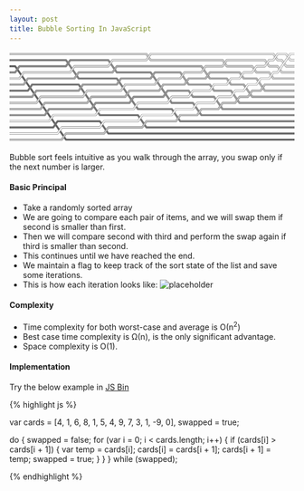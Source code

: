 ```yaml
---
layout: post
title: Bubble Sorting In JavaScript
---
```


![Bubble Sort Visual](/public/sorting/bubble-sort-visual.png "Bubble sort depiction image")

<div class="message">
	Bubble sort feels intuitive as you walk through the array, you swap only if the next number is larger. 
</div>

#### Basic Principal
 * Take a randomly sorted array
 * We are going to compare each pair of items, and we will swap them if second is smaller than first.
 * Then we will compare second with third and perform the swap again if third is smaller than second.
 * This continues until we have reached the end.
 * We maintain a flag to keep track of the sort state of the list and save some iterations.
 * This is how each iteration looks like: ![placeholder]( https://upload.wikimedia.org/wikipedia/commons/c/c8/Bubble-sort-example-300px.gif "Bubble sort visualised")

#### Complexity
* Time complexity for both worst-case and average is О(n<sup>2</sup>)
* Best case time complexity is Ω(n), is the only significant advantage.
* Space complexity is O(1).

#### Implementation
Try the below example in <a href="http://jsbin.com/jirate/2/edit?js,console">JS Bin</a>

{% highlight js %}

var cards = [4, 1, 6, 8, 1, 5, 4, 9, 7, 3, 1, -9, 0],
    swapped = true;

do {
  swapped = false;
  for (var i = 0; i < cards.length; i++) {
    if (cards[i] > cards[i + 1]) {
      var temp = cards[i];
      cards[i] = cards[i + 1];
      cards[i + 1] = temp;
      swapped = true;
    }
  }
} while (swapped);

{% endhighlight %}
